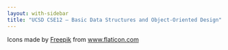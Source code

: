 ```yaml
---
layout: with-sidebar
title: "UCSD CSE12 – Basic Data Structures and Object-Oriented Design"
---
```


<div>Icons made by <a href="https://www.freepik.com" title="Freepik">Freepik</a> from <a href="https://www.flaticon.com/" title="Flaticon">www.flaticon.com</a></div>
